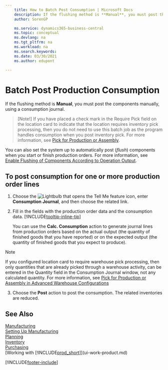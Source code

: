 ```yaml
---
    title: How to Batch Post Consumption | Microsoft Docs
    description: If the flushing method is **Manual**, you must post the components manually, using a consumption journal.
    author: SorenGP

    ms.service: dynamics365-business-central
    ms.topic: conceptual
    ms.devlang: na
    ms.tgt_pltfrm: na
    ms.workload: na
    ms.search.keywords:
    ms.date: 03/30/2021
    ms.author: edupont

---
```

# Batch Post Production Consumption
If the flushing method is **Manual**, you must post the components manually, using a consumption journal.
>[Note!] If you have placed a check mark in the Require Pick field on the location card to indicate that the location requires inventory pick processing, then you do not need to use this batch job as the program handles consumption when you post inventory pick. For more information, see [Pick for Production or Assembly](warehouse-how-to-pick-for-production.md#to-pick-components-in-basic-warehouse-configurations). 

You can also set the system up to automatically post (*flush*) components when you start or finish production orders. For more information, see [Enable Flushing of Components According to Operation Output](production-how-to-flush-components-according-to-operation-output.md).

## To post consumption for one or more production order lines  
1.  Choose the ![Lightbulb that opens the Tell Me feature](media/ui-search/search_small.png "Tell me what you want to do") icon, enter **Consumption Journal**, and then choose the related link.  
2.  Fill in the fields with the production order data and the consumption data. [!INCLUDE[tooltip-inline-tip](includes/tooltip-inline-tip_md.md)]  

    You can use the **Calc. Consumption** action to generate journal lines from production orders based on the actual output (the quantity of finished goods that you have reported) or on the expected output (the quantity of finished goods that you expect to produce).
> [!NOTE]
> If you configured location card to require warehouse pick processing, then only quantities that are already picked through a warehouse activity, can be entered in the Quantity field in the Consumption Journal window, not any calculated quantity. For more information, see [Pick for Production or Assembly in Advanced Warehouse Configurations](warehouse-how-to-pick-for-internal-operations-in-advanced-warehousing)

3.  Choose the **Post** action to post the consumption. The related inventories are reduced.



## See Also  
[Manufacturing](production-manage-manufacturing.md)    
[Setting Up Manufacturing](production-configure-production-processes.md)  
[Planning](production-planning.md)      
[Inventory](inventory-manage-inventory.md)  
[Purchasing](purchasing-manage-purchasing.md)  
[Working with [!INCLUDE[prod_short](includes/prod_short.md)]](ui-work-product.md)


[!INCLUDE[footer-include](includes/footer-banner.md)]
